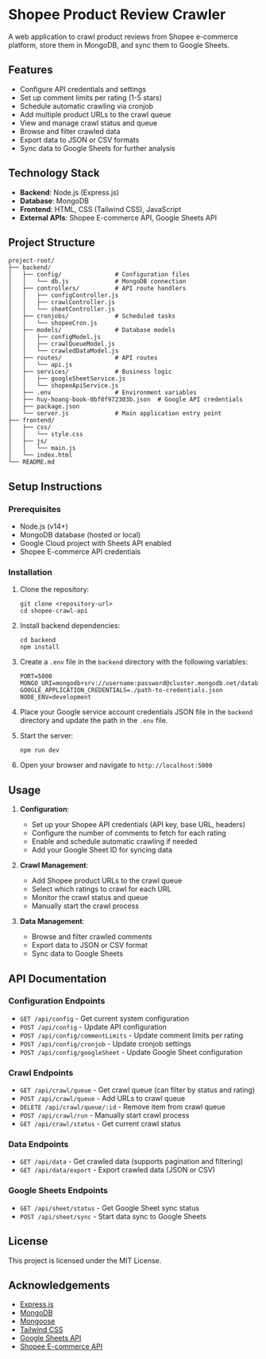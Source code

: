 # Shopee Product Review Crawler

A web application to crawl product reviews from Shopee e-commerce platform, store them in MongoDB, and sync them to Google Sheets.

## Features

- Configure API credentials and settings
- Set up comment limits per rating (1-5 stars)
- Schedule automatic crawling via cronjob
- Add multiple product URLs to the crawl queue
- View and manage crawl status and queue
- Browse and filter crawled data
- Export data to JSON or CSV formats
- Sync data to Google Sheets for further analysis

## Technology Stack

- **Backend**: Node.js (Express.js)
- **Database**: MongoDB
- **Frontend**: HTML, CSS (Tailwind CSS), JavaScript
- **External APIs**: Shopee E-commerce API, Google Sheets API

## Project Structure

```
project-root/
├── backend/
│   ├── config/               # Configuration files
│   │   └── db.js             # MongoDB connection
│   ├── controllers/          # API route handlers
│   │   ├── configController.js
│   │   ├── crawlController.js
│   │   └── sheetController.js
│   ├── cronjobs/             # Scheduled tasks
│   │   └── shopeeCron.js
│   ├── models/               # Database models
│   │   ├── configModel.js
│   │   ├── crawlQueueModel.js
│   │   └── crawledDataModel.js
│   ├── routes/               # API routes
│   │   └── api.js
│   ├── services/             # Business logic
│   │   ├── googleSheetService.js
│   │   └── shopeeApiService.js
│   ├── .env                  # Environment variables
│   ├── huy-hoang-book-0bf0f972303b.json  # Google API credentials
│   ├── package.json
│   └── server.js             # Main application entry point
├── frontend/
│   ├── css/
│   │   └── style.css
│   ├── js/
│   │   └── main.js
│   └── index.html
└── README.md
```

## Setup Instructions

### Prerequisites

- Node.js (v14+)
- MongoDB database (hosted or local)
- Google Cloud project with Sheets API enabled
- Shopee E-commerce API credentials

### Installation

1. Clone the repository:
   ```
   git clone <repository-url>
   cd shopee-crawl-api
   ```

2. Install backend dependencies:
   ```
   cd backend
   npm install
   ```

3. Create a `.env` file in the `backend` directory with the following variables:
   ```
   PORT=5000
   MONGO_URI=mongodb+srv://username:password@cluster.mongodb.net/database
   GOOGLE_APPLICATION_CREDENTIALS=./path-to-credentials.json
   NODE_ENV=development
   ```

4. Place your Google service account credentials JSON file in the `backend` directory and update the path in the `.env` file.

5. Start the server:
   ```
   npm run dev
   ```

6. Open your browser and navigate to `http://localhost:5000`

## Usage

1. **Configuration**:
   - Set up your Shopee API credentials (API key, base URL, headers)
   - Configure the number of comments to fetch for each rating
   - Enable and schedule automatic crawling if needed
   - Add your Google Sheet ID for syncing data

2. **Crawl Management**:
   - Add Shopee product URLs to the crawl queue
   - Select which ratings to crawl for each URL
   - Monitor the crawl status and queue
   - Manually start the crawl process

3. **Data Management**:
   - Browse and filter crawled comments
   - Export data to JSON or CSV format
   - Sync data to Google Sheets

## API Documentation

### Configuration Endpoints

- `GET /api/config` - Get current system configuration
- `POST /api/config` - Update API configuration
- `POST /api/config/commentLimits` - Update comment limits per rating
- `POST /api/config/cronjob` - Update cronjob settings
- `POST /api/config/googleSheet` - Update Google Sheet configuration

### Crawl Endpoints

- `GET /api/crawl/queue` - Get crawl queue (can filter by status and rating)
- `POST /api/crawl/queue` - Add URLs to crawl queue
- `DELETE /api/crawl/queue/:id` - Remove item from crawl queue
- `POST /api/crawl/run` - Manually start crawl process
- `GET /api/crawl/status` - Get current crawl status

### Data Endpoints

- `GET /api/data` - Get crawled data (supports pagination and filtering)
- `GET /api/data/export` - Export crawled data (JSON or CSV)

### Google Sheets Endpoints

- `GET /api/sheet/status` - Get Google Sheet sync status
- `POST /api/sheet/sync` - Start data sync to Google Sheets

## License

This project is licensed under the MIT License.

## Acknowledgements

- [Express.js](https://expressjs.com/)
- [MongoDB](https://www.mongodb.com/)
- [Mongoose](https://mongoosejs.com/)
- [Tailwind CSS](https://tailwindcss.com/)
- [Google Sheets API](https://developers.google.com/sheets/api)
- [Shopee E-commerce API](https://rapidapi.com/apidojo/api/shopee-e-commerce-data/) 